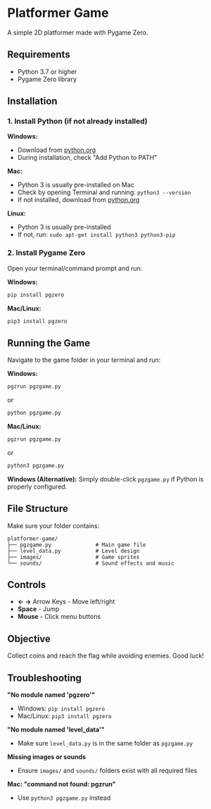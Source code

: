 # Platformer Game

A simple 2D platformer made with Pygame Zero.

## Requirements

- Python 3.7 or higher
- Pygame Zero library

## Installation

### 1. Install Python (if not already installed)

**Windows:**
- Download from [python.org](https://www.python.org/downloads/)
- During installation, check "Add Python to PATH"

**Mac:**
- Python 3 is usually pre-installed on Mac
- Check by opening Terminal and running: `python3 --version`
- If not installed, download from [python.org](https://www.python.org/downloads/)

**Linux:**
- Python 3 is usually pre-installed
- If not, run: `sudo apt-get install python3 python3-pip`

### 2. Install Pygame Zero

Open your terminal/command prompt and run:

**Windows:**
```bash
pip install pgzero
```

**Mac/Linux:**
```bash
pip3 install pgzero
```

## Running the Game

Navigate to the game folder in your terminal and run:

**Windows:**
```bash
pgzrun pgzgame.py
```
or
```bash
python pgzgame.py
```

**Mac/Linux:**
```bash
pgzrun pgzgame.py
```
or
```bash
python3 pgzgame.py
```

**Windows (Alternative):**
Simply double-click `pgzgame.py` if Python is properly configured.

## File Structure

Make sure your folder contains:
```
platformer-game/
├── pgzgame.py              # Main game file
├── level_data.py           # Level design
├── images/                 # Game sprites
└── sounds/                 # Sound effects and music
```

## Controls

- **← →** Arrow Keys - Move left/right
- **Space** - Jump
- **Mouse** - Click menu buttons

## Objective

Collect coins and reach the flag while avoiding enemies. Good luck!

## Troubleshooting

**"No module named 'pgzero'"**
- Windows: `pip install pgzero`
- Mac/Linux: `pip3 install pgzero`

**"No module named 'level_data'"**
- Make sure `level_data.py` is in the same folder as `pgzgame.py`

**Missing images or sounds**
- Ensure `images/` and `sounds/` folders exist with all required files

**Mac: "command not found: pgzrun"**
- Use `python3 pgzgame.py` instead
